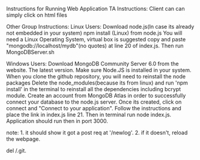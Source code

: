 Instructions for Running Web Application
TA Instructions:
Client can can simply click on html files

Other Group Instructions:
Linux Users:
Download node.js(In case its already not embedded in your system)
npm install <dne packages>(Linux) from node.js
You will need a Linux Operating System, virtual box is suggested
copy and paste "mongodb://localhost/mydb"(no quotes) at line 20 of index.js. 
Then run MongoDBServer.sh

Windows Users:
Download MongoDB Community Server 6.0 from the website. The latest version.
Make sure Node.JS is installed in your system.
When you clone the github repository, you will need to reinstall the node packages
Delete the node_modules(because its from linux) and run 'npm install' in the terminal to reinstall all the dependencies including bcrypt module.
Create an account from MongoDB Atlas in order to successfully connect your database to the node.js server.
Once its created, click on connect and "Connect to your application". Follow the instructions and place the link in index.js line 21.
Then in terminal run node index.js. Application should run then in port 3000.



note: 1. it should show it got a post req at '/newlog'. 2. if it doesn't, reload the webpage.

del /.git.


